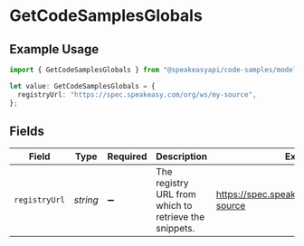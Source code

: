 # GetCodeSamplesGlobals

## Example Usage

```typescript
import { GetCodeSamplesGlobals } from "@speakeasyapi/code-samples/models/operations";

let value: GetCodeSamplesGlobals = {
  registryUrl: "https://spec.speakeasy.com/org/ws/my-source",
};
```

## Fields

| Field         | Type     | Required           | Description                                           | Example                                     |
| ------------- | -------- | ------------------ | ----------------------------------------------------- | ------------------------------------------- |
| `registryUrl` | _string_ | :heavy_minus_sign: | The registry URL from which to retrieve the snippets. | https://spec.speakeasy.com/org/ws/my-source |
